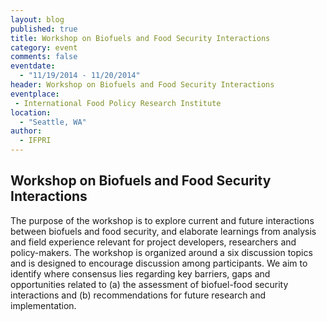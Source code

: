 ```yaml
---
layout: blog
published: true
title: Workshop on Biofuels and Food Security Interactions
category: event
comments: false
eventdate: 
  - "11/19/2014 - 11/20/2014"
header: Workshop on Biofuels and Food Security Interactions
eventplace:
 - International Food Policy Research Institute
location: 
  - "Seattle, WA"
author: 
  - IFPRI
---
```


## Workshop on Biofuels and Food Security Interactions

The purpose of the workshop is to explore current and future interactions between biofuels and food security, and elaborate learnings from analysis and field experience relevant for project developers, researchers and policy-makers. The workshop is organized around a six discussion topics and is designed to encourage discussion among participants. We aim to identify where consensus lies regarding key barriers, gaps and opportunities related to (a) the assessment of biofuel-food security interactions and (b) recommendations for future research and implementation.
